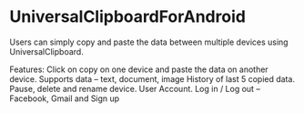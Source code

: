 # UniversalClipboardForAndroid
Users can simply copy and paste the data between multiple devices using UniversalClipboard.

Features:
Click on copy on one device and paste the data on another device.
Supports data – text, document, image
History of last 5 copied data.
Pause, delete and rename device.
User Account.
Log in / Log out – Facebook, Gmail and Sign up

